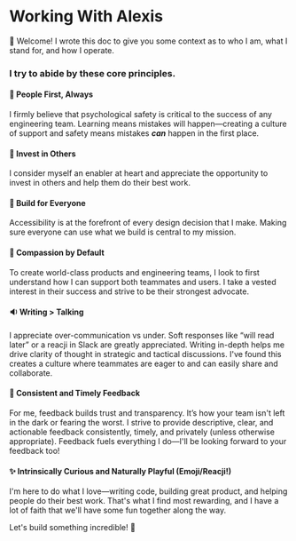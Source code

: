 # Working With Alexis

:wave: Welcome! I wrote this doc to give you some context as to who I am, what I stand for, and how I operate.

### I try to abide by these core principles.

#### :busts_in_silhouette: People First, Always

I firmly believe that psychological safety is critical to the success of any engineering team. Learning means mistakes will happen—creating a culture of support and safety means mistakes ***can*** happen in the first place.

#### :information_desk_person: Invest in Others

I consider myself an enabler at heart and appreciate the opportunity to invest in others and help them do their best work.

#### :milky_way: Build for Everyone

Accessibility is at the forefront of every design decision that I make. Making sure everyone can use what we build is central to my mission.

#### :bow: Compassion by Default

To create world-class products and engineering teams, I look to first understand how I can support both teammates and users. I take a vested interest in their success and strive to be their strongest advocate.

#### :sound: Writing > Talking

I appreciate over-communication vs under. Soft responses like “will read later” or a reacji in Slack are greatly appreciated. Writing in-depth helps me drive clarity of thought in strategic and tactical discussions. I've found this creates a culture where teammates are eager to and can easily share and collaborate.

#### :repeat: Consistent and Timely Feedback

For me, feedback builds trust and transparency. It’s how your team isn't left in the dark or fearing the worst. I strive to provide descriptive, clear, and actionable feedback consistently, timely, and privately (unless otherwise appropriate). Feedback fuels everything I do—I'll be looking forward to your feedback too!

#### :sparkles: Intrinsically Curious and Naturally Playful (Emoji/Reacji!)

I'm here to do what I love—writing code, building great product, and helping people do their best work. That's what I find most rewarding, and I have a lot of faith that we'll have some fun together along the way.


Let's build something incredible! :confetti_ball:
